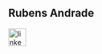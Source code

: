 <h2 align="left">Rubens Andrade</h2>

<div align="left">
  <a href="https://www.linkedin.com/in/rubens-andrade-filho/" target="_blank">
    <img src="https://img.shields.io/static/v1?message=LinkedIn&logo=linkedin&label=&color=0077B5&logoColor=white&labelColor=&style=for-the-badge" height="35" alt="linkedin logo"  />
  </a>
</div>

